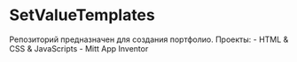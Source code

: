 # SetValueTemplates
Репозиторий предназначен для создания портфолио.
Проекты:
	- HTML & CSS & JavaScripts
	- Mitt App Inventor
